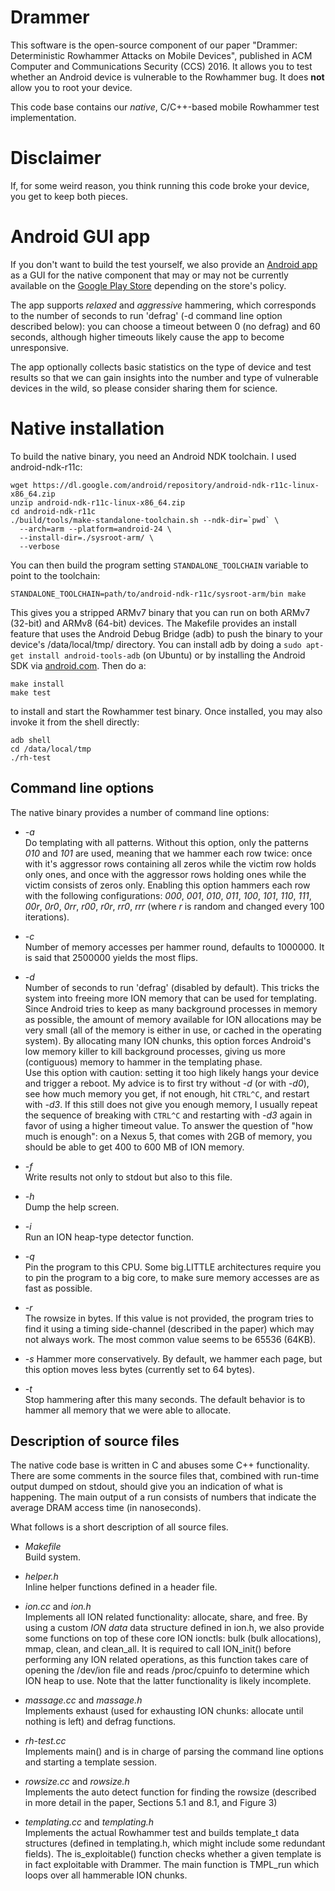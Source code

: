 # Drammer
This software is the open-source component of our paper "Drammer: Deterministic
Rowhammer Attacks on Mobile Devices", published in ACM Computer and
Communications Security (CCS) 2016. It allows you to test whether an Android
device is vulnerable to the Rowhammer bug. It does **not** allow you to root
your device.

This code base contains our *native*, C/C++-based mobile Rowhammer
test implementation. 

# Disclaimer 
If, for some weird reason, you think running this code broke your device, you
get to keep both pieces.

# Android GUI app
If you don't want to build the test yourself, we also provide an
[Android app](https://vvdveen.com/drammer/drammer.apk) as a GUI for the native 
component that may or may not be currently available on the 
[Google Play Store](https://play.google.com/store/apps/details?id=org.iseclab.drammer)
depending on the store's policy.

The app supports *relaxed* and *aggressive* hammering, which corresponds to the
number of seconds to run 'defrag' (-d command line option described below): you
can choose a timeout between 0 (no defrag) and 60 seconds, although higher
timeouts likely cause the app to become unresponsive.

The app optionally collects basic statistics on the type of device and test
results so that we can gain insights into the number and type of vulnerable
devices in the wild, so please consider sharing them for science.

# Native installation
To build the native binary, you need an Android NDK toolchain. I used
android-ndk-r11c:

    wget https://dl.google.com/android/repository/android-ndk-r11c-linux-x86_64.zip
    unzip android-ndk-r11c-linux-x86_64.zip
    cd android-ndk-r11c
    ./build/tools/make-standalone-toolchain.sh --ndk-dir=`pwd` \
      --arch=arm --platform=android-24 \
      --install-dir=./sysroot-arm/ \
      --verbose

You can then build the program setting `STANDALONE_TOOLCHAIN` variable to point
to the toolchain:

    STANDALONE_TOOLCHAIN=path/to/android-ndk-r11c/sysroot-arm/bin make

This gives you a stripped ARMv7 binary that you can run on both ARMv7 (32-bit)
and ARMv8 (64-bit) devices. The Makefile provides an install feature that uses
the Android Debug Bridge (adb) to push the binary to your device's
/data/local/tmp/ directory. You can install adb by doing a `sudo apt-get install
android-tools-adb` (on Ubuntu) or by installing the Android SDK via
[android.com](https://developer.android.com/studio/index.html#downloads). Then
do a:

    make install
    make test

to install and start the Rowhammer test binary. Once installed, you may also
invoke it from the shell directly:

    adb shell
    cd /data/local/tmp
    ./rh-test

## Command line options
The native binary provides a number of command line options:

* *-a*   
  Do templating with all patterns. Without this option, only the patterns *010*
  and *101* are used, meaning that we hammer each row twice: once with it's
  aggressor rows containing all zeros while the victim row holds only ones, and
  once with the aggressor rows holding ones while the victim consists of zeros
  only. Enabling this option hammers each row with the following configurations:
  *000*, *001*, *010*, *011*, *100*, *101*, *110*, *111*, *00r*, *0r0*, *0rr*,
  *r00*, *r0r*, *rr0*, *rrr* (where *r* is random and changed every 100
  iterations). 

- *-c <number>*  
  Number of memory accesses per hammer round, defaults to 1000000. It is
  said that 2500000 yields the most flips.

- *-d <seconds>*  
  Number of seconds to run 'defrag' (disabled by default). This tricks the
  system into freeing more ION memory that can be used for templating. Since
  Android tries to keep as many background processes in memory as possible, the
  amount of memory available for ION allocations may be very small (all of the
  memory is either in use, or cached in the operating system). By allocating
  many ION chunks, this option forces Android's low memory killer to kill
  background processes, giving us more (contiguous) memory to hammer in the
  templating phase.  
  Use this option with caution: setting it too high likely hangs your device and
  trigger a reboot. My advice is to first try without *-d* (or with *-d0*), see
  how much memory you get, if not enough, hit `CTRL^C`, and restart with *-d3*.
  If this still does not give you enough memory, I usually repeat the sequence
  of breaking with `CTRL^C` and restarting with *-d3* again in favor of using a
  higher timeout value. To answer the question of "how much is enough": on a
  Nexus 5, that comes with 2GB of memory, you should be able to get 400 to 600
  MB of ION memory.

- *-f <file path>*  
  Write results not only to stdout but also to this file.

- *-h*  
  Dump the help screen.

- *-i*  
  Run an ION heap-type detector function.

- *-q <cpu>*  
  Pin the program to this CPU. Some big.LITTLE architectures require you to pin
  the program to a big core, to make sure memory accesses are as fast as
  possible.

- *-r <bytes>*  
  The rowsize in bytes. If this value is not provided, the program tries to find
  it using a timing side-channel (described in the paper) which may not always
  work. The most common value seems to be 65536 (64KB).

- *-s*
  Hammer more conservatively. By default, we hammer each page, but this option
  moves less bytes (currently set to 64 bytes).

- *-t <seconds>*   
  Stop hammering after this many seconds. The default behavior is to hammer all
  memory that we were able to allocate.

## Description of source files
The native code base is written in C and abuses some C++ functionality. There
are some comments in the source files that, combined with run-time output dumped
on stdout, should give you an indication of what is happening. The main output
of a run consists of numbers that indicate the average DRAM access time (in
nanoseconds).

What follows is a short description of all source files.

- *Makefile*  
  Build system.

- *helper.h*  
  Inline helper functions defined in a header file.

- *ion.cc* and *ion.h*  
  Implements all ION related functionality: allocate, share, and free. By using
  a custom *ION data* data structure defined in ion.h, we also provide some
  functions on top of these core ION ionctls: bulk (bulk allocations), mmap,
  clean, and clean_all. It is required to call ION_init() before performing any
  ION related operations, as this function takes care of opening the /dev/ion
  file and reads /proc/cpuinfo to determine which ION heap to use.  Note that
  the latter functionality is likely incomplete.

- *massage.cc* and *massage.h*  
  Implements exhaust (used for exhausting ION chunks: allocate until nothing is
  left) and defrag functions.

- *rh-test.cc*  
  Implements main() and is in charge of parsing the command line options and
  starting a template session.

- *rowsize.cc* and *rowsize.h*  
  Implements the auto detect function for finding the rowsize (described in more
  detail in the paper, Sections 5.1 and 8.1, and Figure 3)

- *templating.cc* and *templating.h*  
  Implements the actual Rowhammer test and builds template_t data structures
  (defined in templating.h, which might include some redundant fields). The
  is_exploitable() function checks whether a given template is in fact
  exploitable with Drammer. The main function is TMPL_run which loops over all
  hammerable ION chunks.
